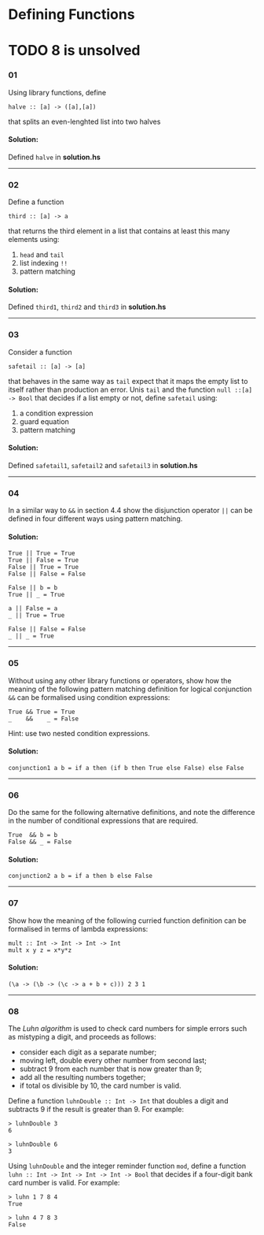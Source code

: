 # Defining Functions

# TODO 8 is unsolved

### 01

Using library functions, define

`halve :: [a] -> ([a],[a])`

that splits an even-lenghted list into two halves

#### Solution:

Defined `halve` in **solution.hs**

---

### 02

Define a function

`third :: [a] -> a`

that returns the third element in a list that contains at least this many elements using:
1. `head` and `tail`
2. list indexing `!!`
3. pattern matching

#### Solution:

Defined `third1`, `third2` and `third3` in **solution.hs**

---

### 03

Consider a function 

`safetail :: [a] -> [a]` 

that behaves in the same way as `tail` expect that it maps the empty list to itself rather than production an error.
Unis `tail` and the function `null ::[a] -> Bool` that decides if a list empty or not, define `safetail` using:
1. a condition expression
2. guard equation
3. pattern matching

#### Solution:

Defined `safetail1`, `safetail2` and `safetail3` in **solution.hs**

---

### 04

In a similar way to `&&` in section 4.4 show the disjunction operator `||` can be 
defined in four different ways using pattern matching.

#### Solution:
```
True || True = True
True || False = True
False || True = True
False || False = False 

False || b = b
True || _ = True

a || False = a
_ || True = True

False || False = False
_ || _ = True
```
---

### 05

Without using any other library functions or operators, show how the meaning of the
following pattern matching definition for logical conjunction `&&` can be formalised
using condition expressions:

```
True && True = True
_    &&    _ = False 
```

Hint: use two nested condition expressions.

#### Solution:
```
conjunction1 a b = if a then (if b then True else False) else False
```
---

### 06

Do the same for the following alternative definitions, and note the difference in the number
of conditional expressions that are required.

```
True  && b = b
False && _ = False
```

#### Solution:
```
conjunction2 a b = if a then b else False
```
---

### 07

Show how the meaning of the following curried function definition can be formalised
in terms of lambda expressions:

```
mult :: Int -> Int -> Int -> Int
mult x y z = x*y*z
```

#### Solution:

```
(\a -> (\b -> (\c -> a + b + c))) 2 3 1
```
---
### 08
The _Luhn algorithm_ is used to check card numbers for simple errors such as 
mistyping a digit, and proceeds as follows:

* consider each digit as a separate number;
* moving left, double every other number from second last;
* subtract 9 from each number that is now greater than 9;
* add all the resulting numbers together;
* if total os divisible by 10, the card number is valid.

Define a function `luhnDouble :: Int -> Int` that doubles a digit and subtracts 9
if the result is greater than 9. For example:

```
> luhnDouble 3
6

> luhnDouble 6
3
```

Using `luhnDouble` and the integer reminder function `mod`, define a function
`luhn :: Int -> Int -> Int -> Int -> Bool` that decides if a four-digit bank
card number is valid. For example:

```
> luhn 1 7 8 4
True

> luhn 4 7 8 3
False
```
